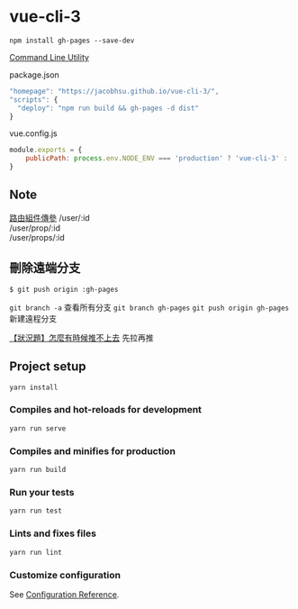 # vue-cli-3

`npm install gh-pages --save-dev`  

[Command Line Utility](https://www.npmjs.com/package/gh-pages)

package.json

```js
"homepage": "https://jacobhsu.github.io/vue-cli-3/",
"scripts": {
  "deploy": "npm run build && gh-pages -d dist"
}
```

vue.config.js

```js
module.exports = {
    publicPath: process.env.NODE_ENV === 'production' ? 'vue-cli-3' : '/',
}
```

## Note

[路由組件傳參](https://router.vuejs.org/zh/guide/essentials/passing-props.html) 
/user/:id   
/user/prop/:id      
/user/props/:id  

## 刪除遠端分支

`$ git push origin :gh-pages`

`git branch -a`  查看所有分支
`git branch gh-pages` `git push origin gh-pages` 新建遠程分支

[【狀況題】怎麼有時候推不上去](https://gitbook.tw/chapters/github/fail-to-push.html) 先拉再推

## Project setup
```
yarn install
```

### Compiles and hot-reloads for development
```
yarn run serve
```

### Compiles and minifies for production
```
yarn run build
```

### Run your tests
```
yarn run test
```

### Lints and fixes files
```
yarn run lint
```

### Customize configuration
See [Configuration Reference](https://cli.vuejs.org/config/).
